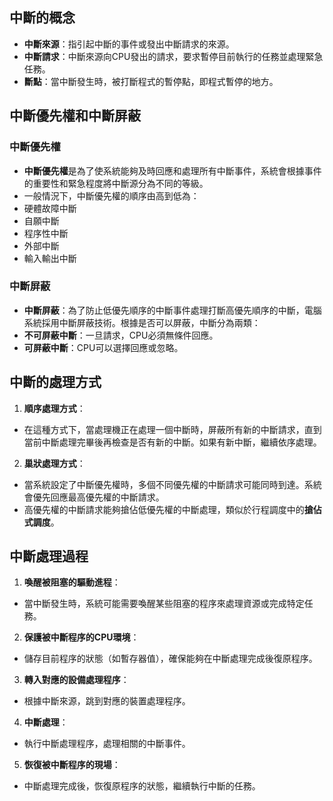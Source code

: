 ## 中斷的概念
- **中斷來源**：指引起中斷的事件或發出中斷請求的來源。
- **中斷請求**：中斷來源向CPU發出的請求，要求暫停目前執行的任務並處理緊急任務。
- **斷點**：當中斷發生時，被打斷程式的暫停點，即程式暫停的地方。

## 中斷優先權和中斷屏蔽

### 中斷優先權
 - **中斷優先權**是為了使系統能夠及時回應和處理所有中斷事件，系統會根據事件的重要性和緊急程度將中斷源分為不同的等級。
 - 一般情況下，中斷優先權的順序由高到低為：
 - 硬體故障中斷
 - 自願中斷
 - 程序性中斷
 - 外部中斷
 - 輸入輸出中斷

### 中斷屏蔽
- **中斷屏蔽**：為了防止低優先順序的中斷事件處理打斷高優先順序的中斷，電腦系統採用中斷屏蔽技術。根據是否可以屏蔽，中斷分為兩類：
 - **不可屏蔽中斷**：一旦請求，CPU必須無條件回應。
 - **可屏蔽中斷**：CPU可以選擇回應或忽略。

## 中斷的處理方式
1. **順序處理方式**：
 - 在這種方式下，當處理機正在處理一個中斷時，屏蔽所有新的中斷請求，直到當前中斷處理完畢後再檢查是否有新的中斷。如果有新中斷，繼續依序處理。

2. **巢狀處理方式**：
 - 當系統設定了中斷優先權時，多個不同優先權的中斷請求可能同時到達。系統會優先回應最高優先權的中斷請求。
 - 高優先權的中斷請求能夠搶佔低優先權的中斷處理，類似於行程調度中的**搶佔式調度**。

## 中斷處理過程
1. **喚醒被阻塞的驅動進程**：
 - 當中斷發生時，系統可能需要喚醒某些阻塞的程序來處理資源或完成特定任務。
2. **保護被中斷程序的CPU環境**：
 - 儲存目前程序的狀態（如暫存器值），確保能夠在中斷處理完成後復原程序。
3. **轉入對應的設備處理程序**：
 - 根據中斷來源，跳到對應的裝置處理程序。
4. **中斷處理**：
 - 執行中斷處理程序，處理相關的中斷事件。
5. **恢復被中斷程序的現場**：
 - 中斷處理完成後，恢復原程序的狀態，繼續執行中斷的任務。